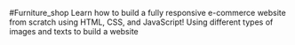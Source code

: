 #Furniture_shop 
Learn how to build a fully responsive e-commerce website from scratch using HTML, CSS, and JavaScript!
Using different types of images and texts to build a website

